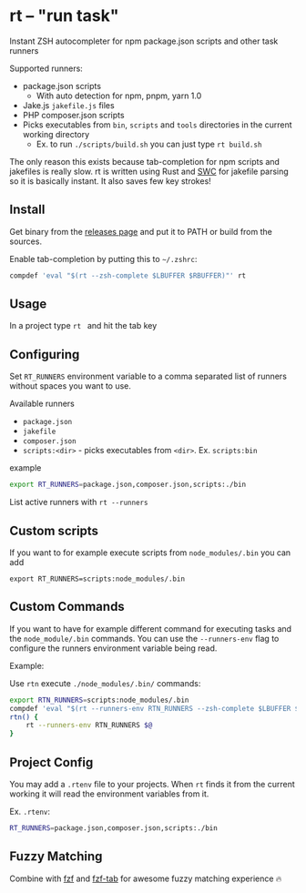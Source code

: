 
# rt – "run task"

Instant ZSH autocompleter for npm package.json scripts and other task runners

Supported runners:

- package.json scripts
    - With auto detection for npm, pnpm, yarn 1.0
- Jake.js `jakefile.js` files
- PHP composer.json scripts
- Picks executables from `bin`, `scripts` and `tools` directories in the current
  working directory
    - Ex. to run `./scripts/build.sh` you can just type `rt build.sh`

The only reason this exists because tab-completion for npm scripts and jakefiles
is really slow. rt is written using Rust and [SWC](https://swc.rs/) for jakefile
parsing so it is basically instant. It also saves few key strokes!

## Install

Get binary from the [releases page](https://github.com/esamattis/rt/releases)
and put it to PATH or build from the sources.

Enable tab-completion by putting this to  `~/.zshrc`:

```sh
compdef 'eval "$(rt --zsh-complete $LBUFFER $RBUFFER)"' rt
```


## Usage

In a project type `rt ` and hit the tab key

## Configuring

Set `RT_RUNNERS` environment variable to a comma separated list of runners without spaces you
want to use.

Available runners

 - `package.json`
 - `jakefile`
 - `composer.json`
 - `scripts:<dir>` - picks executables from `<dir>`. Ex. `scripts:bin`

 example

 ```sh
 export RT_RUNNERS=package.json,composer.json,scripts:./bin
 ```

List active runners with `rt --runners`

## Custom scripts

If you want to for example execute scripts from `node_modules/.bin` you can add

```
export RT_RUNNERS=scripts:node_modules/.bin
```

## Custom Commands

If you want to have for example different command for executing tasks and the `node_module/.bin` commands.
You can use the `--runners-env` flag to configure the runners environment variable being read.

Example:

Use `rtn` execute `./node_modules/.bin/` commands:

```sh
export RTN_RUNNERS=scripts:node_modules/.bin
compdef 'eval "$(rt --runners-env RTN_RUNNERS --zsh-complete $LBUFFER $RBUFFER)"' rtn
rtn() {
    rt --runners-env RTN_RUNNERS $@
}
```

## Project Config

You may add a `.rtenv` file to your projects. When `rt` finds it from the current working it will read the environment variables from it.

Ex. `.rtenv`:

```sh
RT_RUNNERS=package.json,composer.json,scripts:./bin
```

## Fuzzy Matching

Combine with [fzf](https://github.com/junegunn/fzf) and [fzf-tab](https://github.com/Aloxaf/fzf-tab) for awesome fuzzy matching experience 🔥
